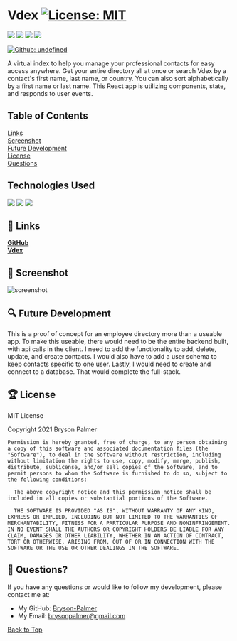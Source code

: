 ## <a id='back-to-top' > </a>
  # Vdex   [![License: MIT](https://img.shields.io/badge/License-MIT-yellow.svg)](https://opensource.org/licenses/MIT)

  <p>
    <img src="https://img.shields.io/github/languages/top/Bryson-Palmer/vdex"  />
    <img src="https://img.shields.io/github/repo-size/Bryson-Palmer/vdex" />
    <img src="https://img.shields.io/github/issues/Bryson-Palmer/vdex" />
    <img src="https://img.shields.io/github/last-commit/Bryson-Palmer/vdex" >
</p>
<p>
    <a href="https://github.com/Bryson-Palmer">
        <img alt="Github: undefined" src="https://img.shields.io/github/followers/undefined ?style=social" target="_blank" />
    </a>
</p>

  A virtual index to help you manage your professional contacts for easy access anywhere. Get your entire directory all at once or search Vdex by a contact's first name, last name, or country. You can also sort alphabetically by a first name or last name. This React app is utilizing components, state, and responds to user events.

  

  ## Table of Contents
  [Links](#links) </br>
  [Screenshot](#screenshot) </br>
  [Future Development](#future-development) </br>
  [License](#license) </br>
  [Questions](#questions) </br>
  
  ## Technologies Used

<p>
  <img src="https://img.shields.io/badge/Javascript-yellow" />
  <img src="https://img.shields.io/badge/Boostrap-informational" />
  <img src="https://img.shields.io/badge/-React-greenBright" >
</p>

  ## 🔗 <a id='links'></a> Links
  [**GitHub**](https://github.com/Bryson-Palmer/vdex) </br>
  [**Vdex**](https://v-dex.herokuapp.com/) </br>
  
  ## 📸 <a id='screenshot'></a> Screenshot
  ![screenshot](./public/Vdex.gif) </br>

  ## 🔍 <a id='future-development'></a> Future Development
  This is a proof of concept for an employee directory more than a useable app. To make this useable, there would need to be the entire backend built, with api calls in the client. I need to add the functionality to add, delete, update, and create contacts. I would also have to add a user schema to keep contacts specific to one user. Lastly, I would need to create and connect to a database. That would complete the full-stack.  

  ## 🏆 <a id='license'></a> License
  MIT License

  Copyright 2021   Bryson Palmer

  ```
  Permission is hereby granted, free of charge, to any person obtaining a copy of this software and associated documentation files (the "Software"), to deal in the Software without restriction, including without limitation the rights to use, copy, modify, merge, publish, distribute, sublicense, and/or sell copies of the Software, and to permit persons to whom the Software is furnished to do so, subject to the following conditions:
    
    The above copyright notice and this permission notice shall be included in all copies or substantial portions of the Software.
    
    THE SOFTWARE IS PROVIDED "AS IS", WITHOUT WARRANTY OF ANY KIND, EXPRESS OR IMPLIED, INCLUDING BUT NOT LIMITED TO THE WARRANTIES OF MERCHANTABILITY, FITNESS FOR A PARTICULAR PURPOSE AND NONINFRINGEMENT. IN NO EVENT SHALL THE AUTHORS OR COPYRIGHT HOLDERS BE LIABLE FOR ANY CLAIM, DAMAGES OR OTHER LIABILITY, WHETHER IN AN ACTION OF CONTRACT, TORT OR OTHERWISE, ARISING FROM, OUT OF OR IN CONNECTION WITH THE SOFTWARE OR THE USE OR OTHER DEALINGS IN THE SOFTWARE.
  ```


  ## 📡 <a id='questions'></a> Questions?
  If you have any questions or would like to follow my development, please contact me at: </br>
  * My GitHub: [Bryson-Palmer](https://github.com/Bryson-Palmer) </br>
  * My Email: [brysonpalmer@gmail.com](mailto:brysonpalmer@gmail.com) </br>

  [Back to Top](#back-to-top)
